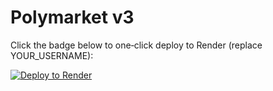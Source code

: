 # Polymarket v3

Click the badge below to one‑click deploy to Render (replace YOUR_USERNAME):

[![Deploy to Render](https://render.com/images/deploy-to-render-button.svg)](https://render.com/deploy?repo=https://github.com/swatson124455/polymarket_v3&branch=main)

